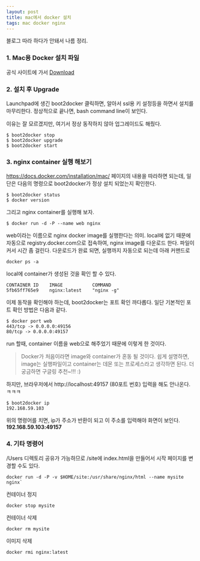 ```yaml
--- 
layout: post 
title: mac에서 docker 설치  
tags: mac docker nginx 
---  
```

블로그 따라 하다가 안돼서 나름 정리. 

### 1. Mac용 Docker 설치 파일  

공식 사이트에 가서 [Download](https://github.com/boot2docker/osx-installer/releases/tag/v1.7.1)  

### 2. 설치 후 Upgrade  

Launchpad에 생긴 boot2docker 클릭하면, 알아서 ssl용 키 설정등을 하면서 설치를 마무리한다. 정상적으로 끝나면, bash command line이 보인다.    

이유는 잘 모르겠지만, 여기서 정상 동작하지 않아 업그레이드도 해줬다.   


    $ boot2docker stop 
    $ boot2docker upgrade
    $ boot2docker start

### 3. nginx container 실행 해보기  

https://docs.docker.com/installation/mac/ 페이지의 내용을 따라하면 되는데, 일단은 다음의 명령으로 boot2docker가 정상 설치 되었는지 확인한다.  

    $ boot2docker status
    $ docker version  

그리고 nginx container를 실행해 보자.  

    $ docker run -d -P --name web nginx  

web이라는 이름으로 nginx docker image를 실행한다는 의미. local에 없기 때문에 자동으로 registry.docker.com으로 접속하여, nginx image를 다운로드 한다. 파일이 커서 시간 좀 걸린다. 다운로드가 완료 되면,  실행까지 자동으로 되는데 아래 커맨드로 

    docker ps -a

local에 container가 생성된 것을 확인 할 수 있다.  

    CONTAINER ID    IMAGE           COMMAND                          
    5fb65ff765e9    nginx:latest    "nginx -g"  

이제 동작을 확인해야 하는데, boot2docker는 포트 확인 까다롭다. 일단 기본적인  포트 확인 방법은 다음과 같다.  

    $ docker port web
    443/tcp -> 0.0.0.0:49156
    80/tcp -> 0.0.0.0:49157

run 할때, container 이름을 web으로 해주었기 때문에 이렇게 한 것이다.  

> Docker가 처음이라면 image와 container가 혼동 될 것이다. 쉽게 설명하면, image는 실행파일이고 container는 데몬 또는 프로세스라고 생각하면 된다. 더 궁금하면 구글링 추천~!!! :)  

하지만, 브라우저에서 http://localhost:49157 (80포트 번호) 입력을 해도 안나온다. ㅋㅋㅋ  

    $ boot2docker ip
    192.168.59.103

위의 명령어를 치면, ip가 주소가 반환이 되고 이 주소를 입력해야 화면이 보인다. **192.168.59.103:49157**   

### 4. 기타 명령어  

/Users 디렉토리 공유가 가능하므로 /site에 index.html을 만들어서 시작 페이지를 변경할 수도 있다. 

    docker run -d -P -v $HOME/site:/usr/share/nginx/html --name mysite nginx`

컨테이너 정지  

    docker stop mysite  

컨테이너 삭제  

    docker rm mysite  

이미지 삭제  

    docker rmi nginx:latest  



